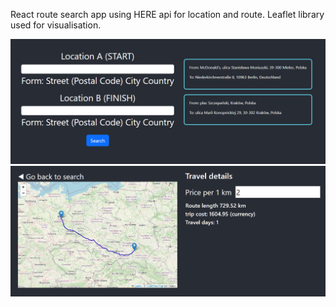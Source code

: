 React route search app using HERE api for location and route. Leaflet library used for visualisation.

![alt text](https://raw.githubusercontent.com/xomatix/maps/main/public/searchscreenshot.PNG)
![alt text](https://raw.githubusercontent.com/xomatix/maps/main/public/mapscrenshot.PNG)

